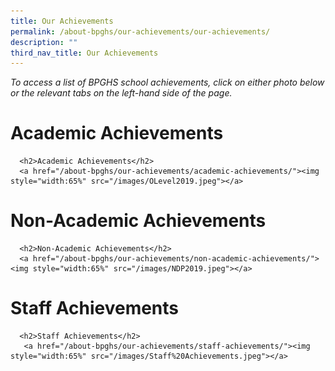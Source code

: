 ```yaml
---
title: Our Achievements
permalink: /about-bpghs/our-achievements/our-achievements/
description: ""
third_nav_title: Our Achievements
---
```

*To access a list of BPGHS school achievements, click on either photo below or the relevant tabs on the left-hand side of the page.*


# Academic Achievements
   
	
   
      <h2>Academic Achievements</h2>
      <a href="/about-bpghs/our-achievements/academic-achievements/"><img style="width:65%" src="/images/OLevel2019.jpeg"></a>
  

# Non-Academic Achievements
   
	
   
      <h2>Non-Academic Achievements</h2>
      <a href="/about-bpghs/our-achievements/non-academic-achievements/"><img style="width:65%" src="/images/NDP2019.jpeg"></a>
   
# Staff Achievements
   
	  
      <h2>Staff Achievements</h2>
       <a href="/about-bpghs/our-achievements/staff-achievements/"><img style="width:65%" src="/images/Staff%20Achievements.jpeg"></a>